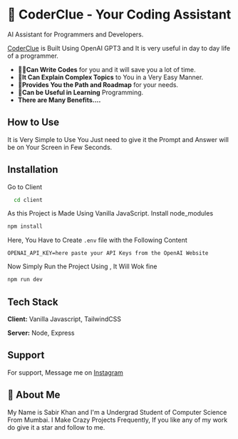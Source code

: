 
# 🚀 CoderClue - Your Coding Assistant

AI Assistant for Programmers and Developers.

[CoderClue](https://coder-clue.vercel.app/) is  Built Using OpenAI GPT3 and It is very useful in day to day life of a programmer.

* **✍🏻Can Write Codes** for you and it will save you a lot of time.
* **🎉It Can Explain Complex Topics** to You in a Very Easy Manner.
* **🧩Provides You the Path and Roadmap** for your needs.
* **🏫Can be Useful in Learning** Programming.
* **There are Many Benefits....**

## How to Use

It is Very Simple to Use You Just need to give it the Prompt and Answer will be on Your Screen in Few Seconds.
## Installation

Go to Client 

```bash
  cd client
```


As this Project is Made Using Vanilla JavaScript. Install node_modules
```bash
npm install
```  
Here, You Have to Create `.env` file with the Following Content
```env
OPENAI_API_KEY=here paste your API Keys from the OpenAI Website
```
Now Simply Run the Project Using , It Will Wok fine
```bash
npm run dev
```
## Tech Stack

**Client:** Vanilla Javascript, TailwindCSS

**Server:** Node, Express


## Support

For support, Message me on [Instagram](https://instagram.com/malik_9136)
## 🚀 About Me
My Name is Sabir Khan and I'm a Undergrad Student of Computer Science From Mumbai. I Make Crazy Projects Frequently, If you like any of my work do give it a star and follow to me.


